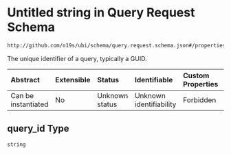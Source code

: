 # Untitled string in Query Request Schema

```txt
http://github.com/o19s/ubi/schema/query.request.schema.json#/properties/query_id
```

The unique identifier of a query, typically a GUID.

| Abstract            | Extensible | Status         | Identifiable            | Custom Properties | Additional Properties | Access Restrictions | Defined In                                                                                |
| :------------------ | :--------- | :------------- | :---------------------- | :---------------- | :-------------------- | :------------------ | :---------------------------------------------------------------------------------------- |
| Can be instantiated | No         | Unknown status | Unknown identifiability | Forbidden         | Allowed               | none                | [query.request.schema.json\*](../../out/query.request.schema.json "open original schema") |

## query\_id Type

`string`
